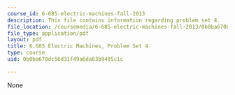 ```yaml
---
course_id: 6-685-electric-machines-fall-2013
description: This file contains information regarding problem set 4.
file_location: /coursemedia/6-685-electric-machines-fall-2013/0b0ba670dc56d31f49a6da63b9495c1c_MIT6_685F13_ps04.pdf
file_type: application/pdf
layout: pdf
title: 6.685 Electric Machines, Problem Set 4
type: course
uid: 0b0ba670dc56d31f49a6da63b9495c1c

---
```

None